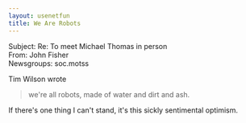 ```yaml
---   
layout: usenetfun   
title: We Are Robots   
---   
```

   
   
 Subject: Re: To meet Michael Thomas in person   
From: John Fisher   
Newsgroups: soc.motss   
   
Tim Wilson wrote   
>we're all robots, made of water and dirt and ash.   
>   
If there's one thing I can't stand, it's this sickly sentimental optimism.   
   
   
   
